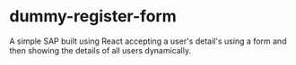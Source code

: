 # dummy-register-form
A simple SAP built using React accepting a user's detail's using a form and then showing the details of all users dynamically.